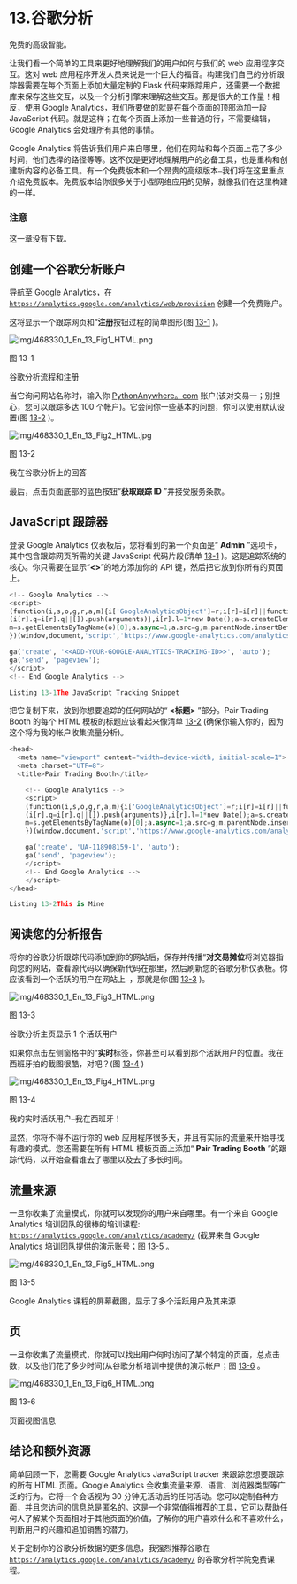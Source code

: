 # 13.谷歌分析

免费的高级智能。

让我们看一个简单的工具来更好地理解我们的用户如何与我们的 web 应用程序交互。这对 web 应用程序开发人员来说是一个巨大的福音。构建我们自己的分析跟踪器需要在每个页面上添加大量定制的 Flask 代码来跟踪用户，还需要一个数据库来保存这些交互，以及一个分析引擎来理解这些交互。那是很大的工作量！相反，使用 Google Analytics，我们所要做的就是在每个页面的顶部添加一段 JavaScript 代码。就是这样；在每个页面上添加一些普通的行，不需要编辑，Google Analytics 会处理所有其他的事情。

Google Analytics 将告诉我们用户来自哪里，他们在网站和每个页面上花了多少时间，他们选择的路径等等。这不仅是更好地理解用户的必备工具，也是重构和创建新内容的必备工具。有一个免费版本和一个昂贵的高级版本`—`我们将在这里重点介绍免费版本。免费版本给你很多关于小型网络应用的见解，就像我们在这里构建的一样。

### 注意

这一章没有下载。

## 创建一个谷歌分析账户

导航至 Google Analytics，在 [`https://analytics.google.com/analytics/web/provision`](https://analytics.google.com/analytics/web/provision) 创建一个免费账户。

这将显示一个跟踪网页和“**注册**按钮过程的简单图形(图 [13-1](#Fig1) )。

![img/468330_1_En_13_Fig1_HTML.png](img/468330_1_En_13_Fig1_HTML.png)

图 13-1

谷歌分析流程和注册

当它询问网站名称时，输入你 [PythonAnywhere。com](http://pythonanywere.com) 账户(该对交易一；别担心，您可以跟踪多达 100 个帐户)。它会问你一些基本的问题，你可以使用默认设置(图 [13-2](#Fig2) )。

![img/468330_1_En_13_Fig2_HTML.jpg](img/468330_1_En_13_Fig2_HTML.jpg)

图 13-2

我在谷歌分析上的回答

最后，点击页面底部的蓝色按钮“**获取跟踪 ID** ”并接受服务条款。

## JavaScript 跟踪器

登录 Google Analytics 仪表板后，您将看到的第一个页面是“ **Admin** ”选项卡，其中包含跟踪网页所需的关键 JavaScript 代码片段(清单 [13-1](#PC1) )。这是追踪系统的核心。你只需要在显示“**<<ADD-YOUR-GOOGLE-ANALYTICS-TRACKING-ID>>**”的地方添加你的 API 键，然后把它放到你所有的页面上。

```py
<!-- Google Analytics -->
<script>
(function(i,s,o,g,r,a,m){i['GoogleAnalyticsObject']=r;i[r]=i[r]||function(){
(i[r].q=i[r].q||[]).push(arguments)},i[r].l=1*new Date();a=s.createElement(o),
m=s.getElementsByTagName(o)[0];a.async=1;a.src=g;m.parentNode.insertBefore(a,m)
})(window,document,'script','https://www.google-analytics.com/analytics.js','ga');

ga('create', '<<ADD-YOUR-GOOGLE-ANALYTICS-TRACKING-ID>>', 'auto');
ga('send', 'pageview');
</script>
<!-- End Google Analytics -->

Listing 13-1The JavaScript Tracking Snippet

```

把它复制下来，放到你想要追踪的任何网站的“ **<标题>** ”部分。Pair Trading Booth 的每个 HTML 模板的标题应该看起来像清单 [13-2](#PC2) (确保你输入你的，因为这个将为我的帐户收集流量分析)。

```py
<head>
  <meta name="viewport" content="width=device-width, initial-scale=1">
  <meta charset="UTF=8">
  <title>Pair Trading Booth</title>

    <!-- Google Analytics -->
    <script>
    (function(i,s,o,g,r,a,m){i['GoogleAnalyticsObject']=r;i[r]=i[r]||function(){
    (i[r].q=i[r].q||[]).push(arguments)},i[r].l=1*new Date();a=s.createElement(o),
    m=s.getElementsByTagName(o)[0];a.async=1;a.src=g;m.parentNode.insertBefore(a,m)
    })(window,document,'script','https://www.google-analytics.com/analytics.js','ga');

    ga('create', 'UA-118908159-1', 'auto');
    ga('send', 'pageview');
    </script>
    <!-- End Google Analytics -->
    </script>
</head>

Listing 13-2This is Mine

```

## 阅读您的分析报告

将你的谷歌分析跟踪代码添加到你的网站后，保存并传播“**对交易摊位**将浏览器指向您的网站，查看源代码以确保新代码在那里，然后刷新您的谷歌分析仪表板。你应该看到一个活跃的用户在网站上`—`，那就是你(图 [13-3](#Fig3) )。

![img/468330_1_En_13_Fig3_HTML.png](img/468330_1_En_13_Fig3_HTML.png)

图 13-3

谷歌分析主页显示 1 个活跃用户

如果你点击左侧窗格中的“**实时**标签，你甚至可以看到那个活跃用户的位置。我在西班牙拍的截图很酷，对吧？(图 [13-4](#Fig4) )

![img/468330_1_En_13_Fig4_HTML.png](img/468330_1_En_13_Fig4_HTML.png)

图 13-4

我的实时活跃用户`—`我在西班牙！

显然，你将不得不运行你的 web 应用程序很多天，并且有实际的流量来开始寻找有趣的模式。您还需要在所有 HTML 模板页面上添加“ **Pair Trading Booth** ”的跟踪代码，以开始查看谁去了哪里以及去了多长时间。

## 流量来源

一旦你收集了流量模式，你就可以发现你的用户来自哪里。有一个来自 Google Analytics 培训团队的很棒的培训课程: [`https://analytics.google.com/analytics/academy/`](https://analytics.google.com/analytics/academy/) (截屏来自 Google Analytics 培训团队提供的演示账号；图 [13-5](#Fig5) 。

![img/468330_1_En_13_Fig5_HTML.png](img/468330_1_En_13_Fig5_HTML.png)

图 13-5

Google Analytics 课程的屏幕截图，显示了多个活跃用户及其来源

## 页

一旦你收集了流量模式，你就可以找出用户何时访问了某个特定的页面，总点击数，以及他们花了多少时间(从谷歌分析培训中提供的演示帐户；图 [13-6](#Fig6) 。

![img/468330_1_En_13_Fig6_HTML.png](img/468330_1_En_13_Fig6_HTML.png)

图 13-6

页面视图信息

## 结论和额外资源

简单回顾一下，您需要 Google Analytics JavaScript tracker 来跟踪您想要跟踪的所有 HTML 页面。Google Analytics 会收集流量来源、语言、浏览器类型等广泛的行为。它将一个会话视为 30 分钟无活动后的任何活动。您可以定制各种方面，并且您访问的信息总是匿名的。这是一个非常值得推荐的工具，它可以帮助任何人了解某个页面相对于其他页面的价值，了解你的用户喜欢什么和不喜欢什么，判断用户的兴趣和追加销售的潜力。

关于定制你的谷歌分析数据的更多信息，我强烈推荐谷歌在 [`https://analytics.google.com/analytics/academy/`](https://analytics.google.com/analytics/academy/) 的谷歌分析学院免费课程。